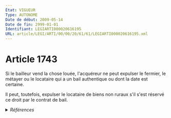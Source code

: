 ```yaml
---
État: VIGUEUR
Type: AUTONOME
Date de début: 2009-05-14
Date de fin: 2999-01-01
Identifiant: LEGIARTI000020616195
URL: article/LEGI/ARTI/00/00/20/61/61/LEGIARTI000020616195.xml
---
```


<h1>Article 1743</h1>

Si le bailleur vend la chose louée, l'acquéreur ne peut expulser le fermier, le
métayer ou le locataire qui a un bail authentique ou dont la date est
certaine.<br />

Il peut, toutefois, expulser le locataire de biens non ruraux s'il s'est réservé
ce droit par le contrat de bail.


<details>
  <summary><em>Références</em></summary>

  <h2>Articles faisant référence à l'article</h2>
  
  <ul>
    <li>
      <a href="https://legal.tricoteuses.fr//redirection/LEGIARTI000020606392?vers=git&vers=legifrance">LOI n° 2009-526 du 12 mai 2009 de simplification et de clarification du droit et d'allègement des procédures - article 10 ENTIEREMENT_MODIF</a> MODIFIE source
    </li>
  </ul>
  
  <h2>Références faites par l'article</h2>
  
  <ul>
    <li>
      2009-05-12 MODIFIE cible <a href="https://legal.tricoteuses.fr//redirection/LEGIARTI000020606392?vers=git&vers=legifrance">LOI n° 2009-526 du 12 mai 2009 de simplification et de clarification du droit et d'allègement des procédures - article 10 ENTIEREMENT_MODIF</a>
    </li>
    <li>
      2999-01-01 CITATION cible <a href="https://legal.tricoteuses.fr//redirection/LEGIARTI000006583734?vers=git&vers=legifrance">Code rural (nouveau) - article L411-7 AUTONOME VIGUEUR, en vigueur depuis le 1982-12-01</a>
    </li>
  </ul>
</details>
